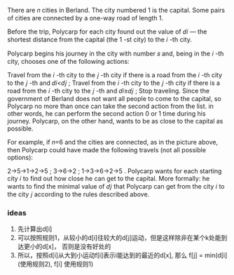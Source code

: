 There are 𝑛
 cities in Berland. The city numbered 1
 is the capital. Some pairs of cities are connected by a one-way road of length 1.

Before the trip, Polycarp for each city found out the value of 𝑑𝑖
 — the shortest distance from the capital (the 1
-st city) to the 𝑖
-th city.

Polycarp begins his journey in the city with number 𝑠
 and, being in the 𝑖
-th city, chooses one of the following actions:

Travel from the 𝑖
-th city to the 𝑗
-th city if there is a road from the 𝑖
-th city to the 𝑗
-th and 𝑑𝑖<𝑑𝑗
;
Travel from the 𝑖
-th city to the 𝑗
-th city if there is a road from the 𝑖
-th city to the 𝑗
-th and 𝑑𝑖≥𝑑𝑗
;
Stop traveling.
Since the government of Berland does not want all people to come to the capital, so Polycarp no more than once can take the second action from the list. in other words, he can perform the second action 0
 or 1
 time during his journey. Polycarp, on the other hand, wants to be as close to the capital as possible.


For example, if 𝑛=6
 and the cities are connected, as in the picture above, then Polycarp could have made the following travels (not all possible options):

2→5→1→2→5
;
3→6→2
;
1→3→6→2→5
.
Polycarp wants for each starting city 𝑖
 to find out how close he can get to the capital. More formally: he wants to find the minimal value of 𝑑𝑗
 that Polycarp can get from the city 𝑖
 to the city 𝑗
 according to the rules described above.

 ### ideas
 1. 先计算出d[i]
 2. 可以按照规则1，从较小的d[i]往较大的d[j]运动，但是这样除非在某个k处能到达更小的d[x]， 否则是没有好处的
 3. 所以，按照d[i]从大到小运动f[i]表示i能达到的最近的d[x], 那么 f[j] = min(d[i] (使用规则2), f[i] 使用规则1)